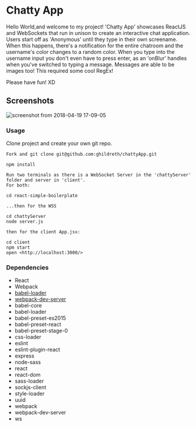Chatty App
=====================

Hello World,and welcome to my project!
'Chatty App' showcases ReactJS and WebSockets that run in unison to create an interactive chat application.
Users start off as 'Anonymous' until they type in their own screename. When this happens, there's a notification for the entire chatroom and the username's color changes to a random color. When you type into the username input you don't even have to press enter, as an 'onBlur' handles when you've switched to typing a message. Messages are able to be images too! This required some cool RegEx!

Please have fun! XD

## Screenshots

![screenshot from 2018-04-19 17-09-05](https://user-images.githubusercontent.com/34799149/39024381-5a38703e-43f5-11e8-8d82-e5d58e89e935.png)


### Usage

Clone project and create your own git repo.

```
Fork and git clone git@github.com:ghildreth/chattyApp.git

npm install

Run two terminals as there is a WebSocket Server in the 'chattyServer' folder and server in 'client'.
For both:

cd react-simple-boilerplate

...then for the WSS

cd chattyServer
node server.js

then for the client App.jsx:

cd client
npm start
open <http://localhost:3000/>

```

### Dependencies

* React
* Webpack
* [babel-loader](https://github.com/babel/babel-loader)
* [webpack-dev-server](https://github.com/webpack/webpack-dev-server)
* babel-core
* babel-loader
* babel-preset-es2015
* babel-preset-react
* babel-preset-stage-0
* css-loader
* eslint
* eslint-plugin-react
* express
* node-sass
* react
* react-dom
* sass-loader
* sockjs-client
* style-loader
* uuid
* webpack
* webpack-dev-server
* ws
